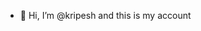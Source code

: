 - 👋 Hi, I’m @kripesh and this is my account

<!---
kripeshWeb/kripeshWeb is a ✨ special ✨ repository because its `README.md` (this file) appears on your GitHub profile.
You can click the Preview link to take a look at your changes.
--->
